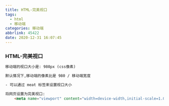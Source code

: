 ```yaml
---
title: HTML-完美视口
tags:
  - html
  - 移动端
categories: 移动端
abbrlink: 45422
date: 2020-12-31 16:07:45
---
```


###  HTML-完美视口

```html
移动端的视口大小是: 980px (css像素)

默认情况下,移动端的像素比是 980 / 移动端宽度 

- 可以通过 meat 标签来设置视口大小

将网页设置为完美视口:
	<meta name="viewport" content="width=device-width,initial-scale=1.0">
```

